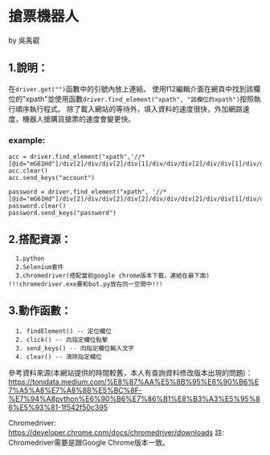 # 搶票機器人
by 吳禹叡

## 1.說明：
  在```driver.get("")```函數中的引號內放上連結。
  使用f12編輯介面在網頁中找到該欄位的"xpath"並使用函數```driver.find_element("xpath", "該欄位的xpath")```按照執行順序執行程式。
  除了載入網站的等待外，填入資料的速度很快，外加網路速度，機器人搶購貨搶票的速度會變更快。
  ### example:
    acc = driver.find_element("xpath",'//*[@id="mG61Hd"]/div[2]/div/div[2]/div[1]/div/div/div[2]/div/div[1]/div/div[1]/input')
    acc.clear()
    acc.send_keys("account")

    password = driver.find_element("xpath", '//*[@id="mG61Hd"]/div[2]/div/div[2]/div[2]/div/div/div[2]/div/div[1]/div/div[1]/input')
    password.clear()
    password.send_keys("password")
    
## 2.搭配資源：
```
  1.python
  2.Selenium套件
  3.chromedriver(搭配當前google chrome版本下載，連結在最下面) !!!chromedriver.exe要和bot.py放在同一空間中!!!
```

## 3.動作函數：
```
  1. findElement() -- 定位欄位
  2. click() -- 向指定欄位點擊
  3. send_keys() -- 向指定欄位輸入文字
  4. clear() -- 清除指定欄位
```

參考資料來源(本網站提供的時間較舊，本人有查詢資料修改版本出現的問題)：https://tonidata.medium.com/%E8%87%AA%E5%8B%95%E6%90%B6%E7%A5%A8%E7%A8%8B%E5%BC%8F-%E7%94%A8python%E6%90%B6%E7%86%B1%E8%B3%A3%E5%95%86%E5%93%81-1f542f50c395

Chromedriver: https://developer.chrome.com/docs/chromedriver/downloads
註: Chromedriver需要是跟Google Chrome版本一致。

